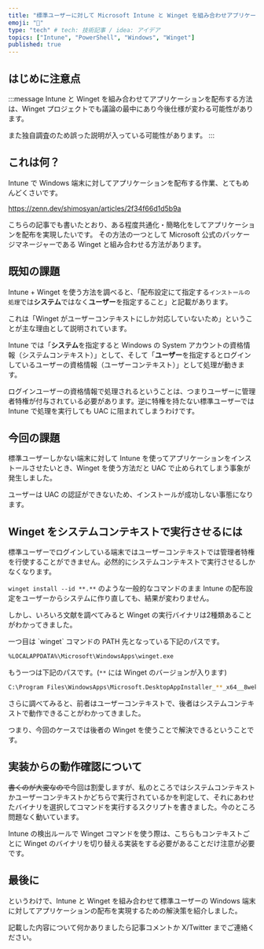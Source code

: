 ```yaml
---
title: "標準ユーザーに対して Microsoft Intune と Winget を組み合わせアプリケーション配布を実現させたい"
emoji: "📝"
type: "tech" # tech: 技術記事 / idea: アイデア
topics: ["Intune", "PowerShell", "Windows", "Winget"]
published: true
---
```


## はじめに注意点

:::message
Intune と Winget を組み合わせてアプリケーションを配布する方法は、Winget プロジェクトでも議論の最中にあり今後仕様が変わる可能性があります。

また独自調査のため誤った説明が入っている可能性があります。
:::

## これは何？

Intune で Windows 端末に対してアプリケーションを配布する作業、とてもめんどくさいです。

https://zenn.dev/shimosyan/articles/2f34f66d1d5b9a

こちらの記事でも書いたとおり、ある程度共通化・簡略化をしてアプリケーションを配布を実現したいです。
その方法の一つとして Microsoft 公式のパッケージマネージャーである Winget と組み合わせる方法があります。

## 既知の課題

Intune + Winget を使う方法を調べると、「配布設定にて指定する`インストールの処理`では**システム**ではなく**ユーザー**を指定すること」と記載があります。

これは「Winget がユーザーコンテキストにしか対応していないため」ということが主な理由として説明されています。

Intune では「**システム**を指定すると Windows の System アカウントの資格情報（システムコンテキスト）」として、そして「**ユーザー**を指定するとログインしているユーザーの資格情報（ユーザーコンテキスト）」として処理が動きます。

ログインユーザーの資格情報で処理されるということは、つまりユーザーに管理者特権が付与されている必要があります。逆に特権を持たない標準ユーザーでは Intune で処理を実行しても UAC に阻まれてしまうわけです。

## 今回の課題

標準ユーザーしかない端末に対して Intune を使ってアプリケーションをインストールさせたいとき、Winget を使う方法だと UAC で止められてしまう事象が発生しました。

ユーザーは UAC の認証ができないため、インストールが成功しない事態になります。

## Winget をシステムコンテキストで実行させるには

標準ユーザーでログインしている端末ではユーザーコンテキストでは管理者特権を行使することができません。必然的にシステムコンテキストで実行させるしかなくなります。

`winget install --id **.**` のような一般的なコマンドのまま Intune の配布設定をユーザーからシステムに作り直しても、結果が変わりません。

しかし、いろいろ文献を調べてみると Winget の実行バイナリは2種類あることがわかってきました。

<!-- cSpell:disable -->一つ目は `winget` コマンドの PATH 先となっている下記のパスです。

```sh
%LOCALAPPDATA%\Microsoft\WindowsApps\winget.exe
```

もう一つは下記のパスです。(`**` には Winget のバージョンが入ります)

```sh
C:\Program Files\WindowsApps\Microsoft.DesktopAppInstaller_**_x64__8wekyb3d8bbwe\winget.exe
```

<!-- cSpell:enable -->さらに調べてみると、前者はユーザーコンテキストで、後者はシステムコンテキストで動作できることがわかってきました。

つまり、今回のケースでは後者の Winget を使うことで解決できるということです。

## 実装からの動作確認について

~~書くのが大変なので~~今回は割愛しますが、私のところではシステムコンテキストかユーザーコンテキストかどちらで実行されているかを判定して、それにあわせたバイナリを選択してコマンドを実行するスクリプトを書きました。今のところ問題なく動いています。

Intune の検出ルールで Winget コマンドを使う際は、こちらもコンテキストごとに Winget のバイナリを切り替える実装をする必要があることだけ注意が必要です。

## 最後に

というわけで、Intune と Winget を組み合わせて標準ユーザーの Windows 端末に対してアプリケーションの配布を実現するための解決策を紹介しました。

記載した内容について何かありましたら記事コメントか X/Twitter までご連絡ください。
